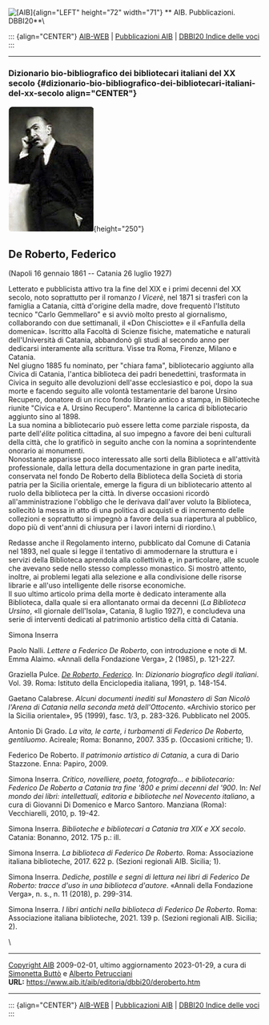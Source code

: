 ![\[AIB\]](/aib/wi/aibv72.gif){align="LEFT" height="72" width="71"}
** AIB. Pubblicazioni. DBBI20**\

::: {align="CENTER"}
[AIB-WEB](/) \| [Pubblicazioni AIB](/pubblicazioni/) \| [DBBI20 Indice
delle voci](dbbi20.htm)
:::

------------------------------------------------------------------------

### Dizionario bio-bibliografico dei bibliotecari italiani del XX secolo {#dizionario-bio-bibliografico-dei-bibliotecari-italiani-del-xx-secolo align="CENTER"}

![\[Ritratto\]](deroberto.jpg){height="250"}

## De Roberto, Federico

(Napoli 16 gennaio 1861 -- Catania 26 luglio 1927)

Letterato e pubblicista attivo tra la fine del XIX e i primi decenni del
XX secolo, noto soprattutto per il romanzo *I Vicerè*, nel 1871 si
trasferì con la famiglia a Catania, città d\'origine della madre, dove
frequentò l\'Istituto tecnico \"Carlo Gemmellaro\" e si avviò molto
presto al giornalismo, collaborando con due settimanali, il «Don
Chisciotte» e il «Fanfulla della domenica». Iscritto alla Facoltà di
Scienze fisiche, matematiche e naturali dell\'Università di Catania,
abbandonò gli studi al secondo anno per dedicarsi interamente alla
scrittura. Visse tra Roma, Firenze, Milano e Catania.\
Nel giugno 1885 fu nominato, per \"chiara fama\", bibliotecario aggiunto
alla Civica di Catania, l\'antica biblioteca dei padri benedettini,
trasformata in Civica in seguito alle devoluzioni dell\'asse
ecclesiastico e poi, dopo la sua morte e facendo seguito alle volontà
testamentarie del barone Ursino Recupero, donatore di un ricco fondo
librario antico a stampa, in Biblioteche riunite \"Civica e A. Ursino
Recupero\". Mantenne la carica di bibliotecario aggiunto sino al 1898.\
La sua nomina a bibliotecario può essere letta come parziale risposta,
da parte dell\'*élite* politica cittadina, al suo impegno a favore dei
beni culturali della città, che lo gratificò in seguito anche con la
nomina a soprintendente onorario ai monumenti.\
Nonostante apparisse poco interessato alle sorti della Biblioteca e
all\'attività professionale, dalla lettura della documentazione in gran
parte inedita, conservata nel fondo De Roberto della Biblioteca della
Società di storia patria per la Sicilia orientale, emerge la figura di
un bibliotecario attento al ruolo della biblioteca per la città. In
diverse occasioni ricordò all\'amministrazione l\'obbligo che le
derivava dall\'aver voluto la Biblioteca, sollecitò la messa in atto di
una politica di acquisti e di incremento delle collezioni e soprattutto
si impegnò a favore della sua riapertura al pubblico, dopo più di
vent\'anni di chiusura per i lavori interni di riordino.\

Redasse anche il Regolamento interno, pubblicato dal Comune di Catania
nel 1893, nel quale si legge il tentativo di ammodernare la struttura e
i servizi della Biblioteca aprendola alla collettività e, in
particolare, alle scuole che avevano sede nello stesso complesso
monastico. Si mostrò attento, inoltre, ai problemi legati alla selezione
e alla condivisione delle risorse librarie e all\'uso intelligente delle
risorse economiche.\
Il suo ultimo articolo prima della morte è dedicato interamente alla
Biblioteca, dalla quale si era allontanato ormai da decenni (*La
Biblioteca Ursino*, «Il giornale dell\'Isola», Catania, 8 luglio 1927),
e concludeva una serie di interventi dedicati al patrimonio artistico
della città di Catania.

Simona Inserra

Paolo Nalli. *Lettere a Federico De Roberto*, con introduzione e note di
M. Emma Alaimo. «Annali della Fondazione Verga», 2 (1985), p. 121-227.

Graziella Pulce. *[De Roberto,
Federico](http://www.treccani.it/enciclopedia/federico-de-roberto_%28Dizionario-Biografico%29/)*.
In: *Dizionario biografico degli italiani*. Vol. 39. Roma: Istituto
della Enciclopedia italiana, 1991, p. 148-154.

Gaetano Calabrese. *Alcuni documenti inediti sul Monastero di San Nicolò
l\'Arena di Catania nella seconda metà dell\'Ottocento*. «Archivio
storico per la Sicilia orientale», 95 (1999), fasc. 1/3, p. 283-326.
Pubblicato nel 2005.

Antonio Di Grado. *La vita, le carte, i turbamenti di Federico De
Roberto, gentiluomo*. Acireale; Roma: Bonanno, 2007. 335 p. (Occasioni
critiche; 1).

Federico De Roberto. *Il patrimonio artistico di Catania*, a cura di
Dario Stazzone. Enna: Papiro, 2009.

Simona Inserra. *Critico, novelliere, poeta, fotografo\... e
bibliotecario: Federico De Roberto a Catania tra fine \'800 e primi
decenni del \'900*. In: *Nel mondo dei libri: intellettuali, editoria e
biblioteche nel Novecento italiano*, a cura di Giovanni Di Domenico e
Marco Santoro. Manziana (Roma): Vecchiarelli, 2010, p. 19-42.

Simona Inserra. *Biblioteche e bibliotecari a Catania tra XIX e XX
secolo*. Catania: Bonanno, 2012. 175 p.: ill.

Simona Inserra. *La biblioteca di Federico De Roberto*. Roma:
Associazione italiana biblioteche, 2017. 622 p. (Sezioni regionali AIB.
Sicilia; 1).

Simona Inserra. *Dediche, postille e segni di lettura nei libri di
Federico De Roberto: tracce d\'uso in una biblioteca d\'autore*. «Annali
della Fondazione Verga», n. s., n. 11 (2018), p. 299-314.

Simona Inserra. *I libri antichi nella biblioteca di Federico De
Roberto*. Roma: Associazione italiana biblioteche, 2021. 139 p. (Sezioni
regionali AIB. Sicilia; 2).

\

------------------------------------------------------------------------

[Copyright AIB](/su-questo-sito/dichiarazione-di-copyright-aib-web/)
2009-02-01, ultimo aggiornamento 2023-01-29, a cura di [Simonetta
Buttò](/aib/redazione3.htm) e [Alberto
Petrucciani](/su-questo-sito/redazione-aib-web/)\
**URL:** https://www.aib.it/aib/editoria/dbbi20/deroberto.htm

------------------------------------------------------------------------

::: {align="CENTER"}
[AIB-WEB](/) \| [Pubblicazioni AIB](/pubblicazioni/) \| [DBBI20 Indice
delle voci](dbbi20.htm)
:::
